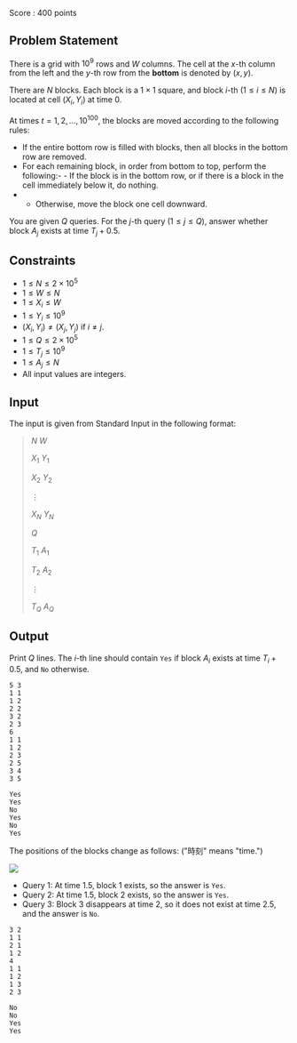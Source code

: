 Score : $400$ points

## Problem Statement

There is a grid with $10^9$ rows and $W$ columns. The cell at the $x$-th column from the left and the $y$-th row from the **bottom** is denoted by $(x,y)$.

There are $N$ blocks. Each block is a $1 \times 1$ square, and block $i$-th ($1 \leq i \leq N$) is located at cell $(X_i,Y_i)$ at time $0$.

At times $t=1,2,\dots,10^{100}$, the blocks are moved according to the following rules:

- If the entire bottom row is filled with blocks, then all blocks in the bottom row are removed.
- For each remaining block, in order from bottom to top, perform the following:-   - If the block is in the bottom row, or if there is a block in the cell immediately below it, do nothing.
-   - Otherwise, move the block one cell downward.

You are given $Q$ queries. For the $j$-th query ($1 \leq j \leq Q$), answer whether block $A_j$ exists at time $T_j+0.5$.

## Constraints

- $1 \leq N \leq 2 \times 10^5$
- $1 \leq W \leq N$
- $1 \leq X_i \leq W$
- $1 \leq Y_i \leq 10^9$
- $(X_i,Y_i) \neq (X_j,Y_j)$ if $i \neq j$.
- $1 \leq Q \leq 2 \times 10^5$
- $1 \leq T_j \leq 10^9$
- $1 \leq A_j \leq N$
- All input values are integers.

## Input

The input is given from Standard Input in the following format:

> $N$ $W$
> 
> $X_1$ $Y_1$
> 
> $X_2$ $Y_2$
> 
> $\vdots$
> 
> $X_N$ $Y_N$
> 
> $Q$
> 
> $T_1$ $A_1$
> 
> $T_2$ $A_2$
> 
> $\vdots$
> 
> $T_Q$ $A_Q$

## Output

Print $Q$ lines. The $i$-th line should contain `Yes` if block $A_i$ exists at time $T_i+0.5$, and `No` otherwise.

```input1
5 3
1 1
1 2
2 2
3 2
2 3
6
1 1
1 2
2 3
2 5
3 4
3 5
```

```output1
Yes
Yes
No
Yes
No
Yes
```

The positions of the blocks change as follows: ("時刻" means "time.")

![](https://img.atcoder.jp/abc391/4a6590753edcbad7ea1e8ce7f172902a.png)

- Query $1$: At time $1.5$, block $1$ exists, so the answer is `Yes`.
- Query $2$: At time $1.5$, block $2$ exists, so the answer is `Yes`.
- Query $3$: Block $3$ disappears at time $2$, so it does not exist at time $2.5$, and the answer is `No`.

```input2
3 2
1 1
2 1
1 2
4
1 1
1 2
1 3
2 3
```

```output2
No
No
Yes
Yes
```